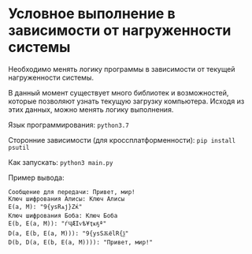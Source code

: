 # Условное выполнение в зависимости от нагруженности системы

Необходимо менять логику программы в зависимости от текущей
нагруженности системы.

В данный момент существует много библиотек и возможностей,
которые позволяют узнать текущую загрузку компьютера.
Исходя из этих данных, можно менять логику выполнения.

Язык программирования: `python3.7`

Сторонние зависимости (для кроссплатформенности): `pip install psutil` 

Как запускать: `python3 main.py`

Пример вывода:
```
Сообщение для передачи: Привет, мир!
Ключ шифрования Aлисы: Ключ Алисы
E(a, M): "9{yѕRѧј}Zќ"
Ключ шифрования Боба: Ключ Боба
E(b, E(a, M)): "ѓҶӔӀѵѣ¥ҭҝҕª"
D(a, E(b, E(a, M))): "9{yѕSѪёlR{ѯ"
D(b, D(a, E(b, E(a, M)))): "Привет, мир!"
```
